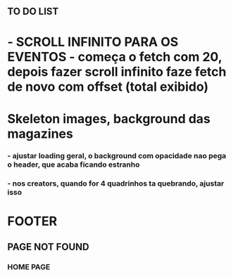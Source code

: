 ## TO DO LIST

# - SCROLL INFINITO PARA OS EVENTOS - começa o fetch com 20, depois fazer scroll infinito faze fetch de novo com offset (total exibido)

# Skeleton images, background das magazines

### - ajustar loading geral, o background com opacidade nao pega o header, que acaba ficando estranho

### - nos creators, quando for 4 quadrinhos ta quebrando, ajustar isso

# FOOTER

## PAGE NOT FOUND

### HOME PAGE
